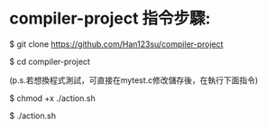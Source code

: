 # compiler-project 指令步驟:

$ git clone https://github.com/Han123su/compiler-project

$ cd compiler-project

(p.s.若想換程式測試，可直接在mytest.c修改儲存後，在執行下面指令)

$ chmod +x ./action.sh

$ ./action.sh
